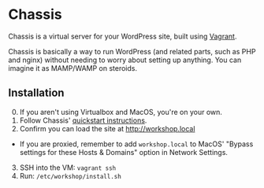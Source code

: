 # Chassis

Chassis is a virtual server for your WordPress site, built using [Vagrant][].

Chassis is basically a way to run WordPress (and related parts, such as PHP and
nginx) without needing to worry about setting up anything. You can imagine it as
MAMP/WAMP on steroids.

[Vagrant]: http://vagrantup.com/

## Installation

0. If you aren't using Virtualbox and MacOS, you're on your own.
1. Follow Chassis' [quickstart instructions](http://docs.chassis.io/en/latest/quickstart/).
2. Confirm you can load the site at http://workshop.local
 * If you are proxied, remember to add `workshop.local` to MacOS' "Bypass settings for these Hosts & Domains" option in Network Settings.
3. SSH into the VM: `vagrant ssh`
4. Run: `/etc/workshop/install.sh`
